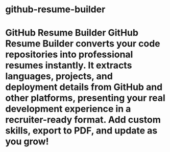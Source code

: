 # github-resume-builder
# GitHub Resume Builder  GitHub Resume Builder converts your code repositories into professional resumes instantly. It extracts languages, projects, and deployment details from GitHub and other platforms, presenting your real development experience in a recruiter-ready format. Add custom skills, export to PDF, and update as you grow!

